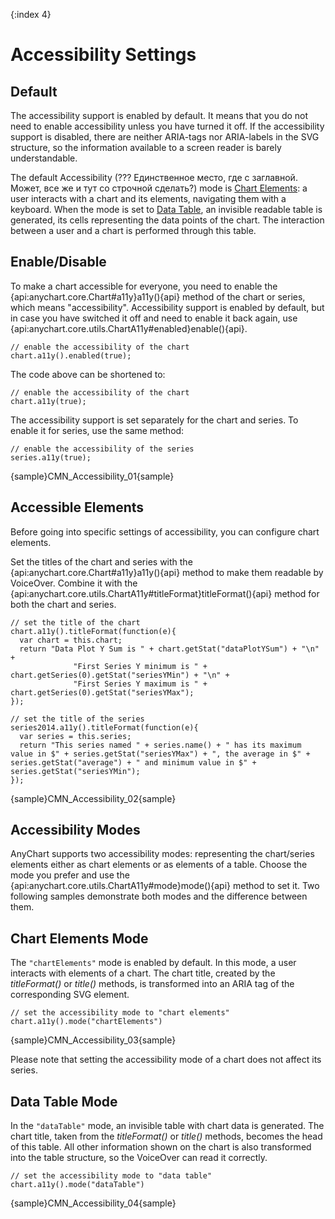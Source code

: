 {:index 4}

# Accessibility Settings

## Default

The accessibility support is enabled by default. It means that you do not need to enable accessibility unless you have turned it off. If the accessibility support is disabled, there are neither ARIA-tags nor ARIA-labels in the SVG structure, so the information available to a screen reader is barely understandable.

The default Accessibility (??? Eдинственное место, где с заглавной. Может, все же и тут со строчной сделать?) mode is [Chart Elements](#chart_elements_mode): a user interacts with a chart and its elements, navigating them with a keyboard. When the mode is set to [Data Table](#data_table_mode), an invisible readable table is generated, its cells representing the data points of the chart. The interaction between a user and a chart is performed through this table.

## Enable/Disable

To make a chart accessible for everyone, you need to enable the {api:anychart.core.Chart#a11y}a11y(){api} method of the chart or series, which means "accessibility". Accessibility support is enabled by default, but in case you have switched it off and need to enable it back again, use {api:anychart.core.utils.ChartA11y#enabled}enable(){api}.

```
// enable the accessibility of the chart
chart.a11y().enabled(true);
```

The code above can be shortened to:

```
// enable the accessibility of the chart
chart.a11y(true);
```

The accessibility support is set separately for the chart and series. To enable it for series, use the same method:

```
// enable the accessibility of the series
series.a11y(true);
```

{sample}CMN\_Accessibility\_01{sample}

## Accessible Elements

Before going into specific settings of accessibility, you can configure chart elements.

Set the titles of the chart and series with the {api:anychart.core.Chart#a11y}a11y(){api} method to make them readable by VoiceOver. Combine it with the {api:anychart.core.utils.ChartA11y#titleFormat}titleFormat(){api} method for both the chart and series.

```
// set the title of the chart
chart.a11y().titleFormat(function(e){
  var chart = this.chart;
  return "Data Plot Y Sum is " + chart.getStat("dataPlotYSum") + "\n" +
              "First Series Y minimum is " + chart.getSeries(0).getStat("seriesYMin") + "\n" +
              "First Series Y maximum is " + chart.getSeries(0).getStat("seriesYMax");
});

// set the title of the series
series2014.a11y().titleFormat(function(e){
  var series = this.series;
  return "This series named " + series.name() + " has its maximum value in $" + series.getStat("seriesYMax") + ", the average in $" +  series.getStat("average") + " and minimum value in $" + series.getStat("seriesYMin");
});
```

{sample}CMN\_Accessibility\_02{sample}

## Accessibility Modes

AnyChart supports two accessibility modes: representing the chart/series elements either as chart elements or as elements of a table. Choose the mode you prefer and use the {api:anychart.core.utils.ChartA11y#mode}mode(){api} method to set it. Two following samples demonstrate both modes and the difference between them.

## Chart Elements Mode

The `"chartElements"` mode is enabled by default. In this mode, a user interacts with elements of a chart. The chart title, created by the *titleFormat()* or *title()* methods, is transformed into an ARIA tag of the corresponding SVG element.

```
// set the accessibility mode to "chart elements"
chart.a11y().mode("chartElements")
```

{sample}CMN\_Accessibility\_03{sample}

Please note that setting the accessibility mode of a chart does not affect its series.

## Data Table Mode

In the `"dataTable"` mode, an invisible table with chart data is generated. The chart title, taken from the *titleFormat()* or *title()* methods, becomes the head of this table. All other information shown on the chart is also transformed into the table structure, so the VoiceOver can read it correctly.  

```
// set the accessibility mode to "data table"
chart.a11y().mode("dataTable")
```

{sample}CMN\_Accessibility\_04{sample}